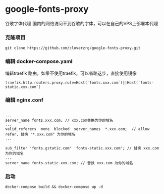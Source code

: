 # google-fonts-proxy  
谷歌字体代理
国内的网络访问不到谷歌的字体，可以在自己的VPS上部署本代理


### 克隆项目
```
git clone https://github.com/cloverzrg/google-fonts-proxy.git
```

### 编辑 docker-compose.yaml
编辑traefik 路由，如果不使用traefik，可以省略这步，直接使用镜像 
```
traefik.http.routers.proxy.rule=Host(`fonts.xxx.com`)||Host(`fonts-static.xxx.com`)
```

### 编辑 nginx.conf
```

...
server_name fonts.xxx.com; // xxx.com替换为你的域名
...
valid_referers  none  blocked  server_names  *.xxx.com;  // allow refer, 替换 "*.xxx.com" 为你的域名
...

sub_filter 'fonts.gstatic.com' 'fonts-static.xxx.com'; // 替换 xxx.com 为你的域名
...
server_name fonts-static.xxx.com; // 替换 xxx.com 为你的域名

```

### 启动
```
docker-compose build && docker-compose up -d
```
